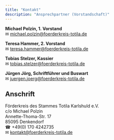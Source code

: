 ```yaml
---
title: "Kontakt"
description: "Ansprechpartner (Vorstandschaft)"
---
```


**Michael Polzin, 1. Vorstand**<br>
✉&nbsp;michael.polzin@foerderkreis-totila.de<br>

**Teresa Hammer, 2. Vorstand**<br>
✉&nbsp;teresa.hammer@foerderkreis-totila.de<br>

**Tobias Stelzer, Kassier**<br>
✉&nbsp;tobias.stelzer@foerderkreis-totila.de<br>

**Jürgen Jörg, Schriftführer und Buswart**<br>
✉&nbsp;juergen.joerg@foerderkreis-totila.de<br>

## Anschrift

Förderkreis des Stammes Totila Karlshuld e.V.<br>
c/o Michael Polzin<br>
Annette-Thoma-Str. 17<br>
85095 Denkendorf<br>
☎&nbsp;+49(0) 170 4242735<br>
✉&nbsp;kontakt@foerderkreis-totila.de<br>
